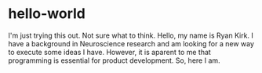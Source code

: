 # hello-world
I'm just trying this out. Not sure what to think. 
Hello, my name is Ryan Kirk. I have a background in Neuroscience research and am looking for a new way to execute some ideas I have. However, it is aparent to me that programming is essential for product development. So, here I am.
